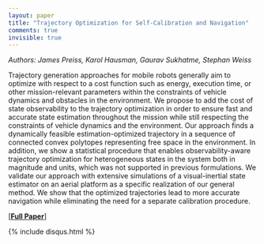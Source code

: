 ```yaml
---
layout: paper
title: "Trajectory Optimization for Self-Calibration and Navigation"
comments: true
invisible: true
---
```


<p class="text-left"><i>Authors: James Preiss, Karol Hausman, Gaurav Sukhatme, Stephan Weiss</i></p>

Trajectory generation approaches for mobile robots generally aim to optimize with respect to a cost function such as energy, execution time, or other mission-relevant parameters within the constraints of vehicle dynamics and obstacles in the environment. We propose to add the cost of state observability to the trajectory optimization in order to ensure fast and accurate state estimation throughout the mission while still respecting the constraints of vehicle dynamics and the environment. Our approach finds a dynamically feasible estimation-optimized trajectory in a sequence of connected convex polytopes representing free space in the environment. In addition, we show a statistical procedure that enables observability-aware trajectory optimization for heterogeneous states in the system both in magnitude and units, which was not supported in previous formulations. We validate our approach with extensive simulations of a visual-inertial state estimator on an aerial platform as a specific realization of our general method. We show that the optimized trajectories lead to more accurate navigation while eliminating the need for a separate calibration procedure.

[<b><a href="https://storage.googleapis.com/rss2017-papers/70.pdf">Full Paper</a></b>]

{% include disqus.html %}